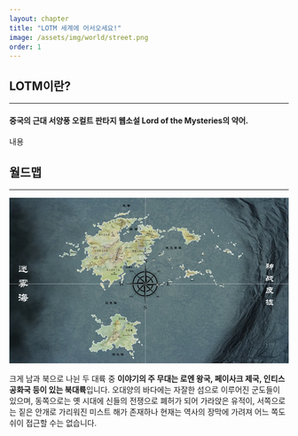 ```yaml
---
layout: chapter
title: "LOTM 세계에 어서오세요!"
image: /assets/img/world/street.png
order: 1
---
```

<h2>LOTM이란?</h2>
<hr>
<h4>중국의 근대 서양풍 오컬트 판타지 웹소설 Lord of the Mysteries의 약어.</h4>
<p>내용</p>
<h2>월드맵</h2>
<hr>
<img src="https://raw.githubusercontent.com/izpew/lotm/main/assets/img/world/worldmap.webp">
<p>크게 남과 북으로 나뉜 두 대륙 중 <b>이야기의 주 무대는 로엔 왕국, 페이사크 제국, 인티스 공화국 등이 있는 북대륙</b>입니다. 오대양의 바다에는 자잘한 섬으로 이루어진 군도들이 있으며, 동쪽으로는 옛 시대에 신들의 전쟁으로 폐허가 되어 가라앉은 유적이, 서쪽으로는 짙은 안개로 가리워진 미스트 해가 존재하나 현재는 역사의 장막에 가려져 어느 쪽도 쉬이 접근할 수는 없습니다.</p>
